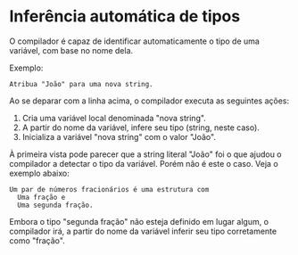 # Inferência automática de tipos

O compilador é capaz de identificar automaticamente o tipo de uma variável, com base no nome dela.

Exemplo:

```
Atribua "João" para uma nova string.
```

Ao se deparar com a linha acima, o compilador executa as seguintes ações:

1. Cria uma variável local denominada "nova string".
2. A partir do nome da variável, infere seu tipo (string, neste caso).
3. Inicializa  a variável "nova string" com o valor "João".

À primeira vista pode parecer que a string literal "João" foi o que ajudou o compilador a detectar o tipo da variável. Porém não é este o caso. Veja o exemplo abaixo:

```
Um par de números fracionários é uma estrutura com
  Uma fração e
  Uma segunda fração.
```

Embora o tipo "segunda fração" não esteja definido em lugar algum, o compilador irá, a partir do nome da variável inferir seu tipo corretamente como "fração".
